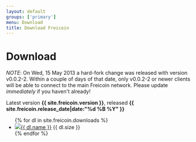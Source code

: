 ```yaml
---
layout: default
groups: ['primary']
menu: Download
title: Download Freicoin
---
```


<h1>Download</h1>

*NOTE*: On Wed, 15 May 2013 a hard-fork change was released with version v0.0.2-2. Within a couple of days of that date, only v0.0.2-2 or newer clients will be able to connect to the main Freicoin network. Please update _immediately_ if you haven't already!

Latest version <strong>{{ site.freicoin.version }}</strong>, released <strong>{{ site.freicoin.release_date|date:"%d %B %Y" }}</strong>

<div>
	<ul class="nostyle">
{% for dl in site.freicoin.downloads %}
		<li><img src="{{ dl.icon }}" class="os_icon" /><a href="{{ dl.link }}">{{ dl.name }}</a> {{ dl.size }}</li>
{% endfor %}
	</ul>
</div>
